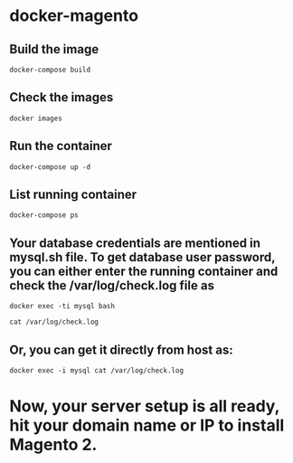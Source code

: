 # docker-magento
## Build the image
```
docker-compose build
```
## Check the images

```
docker images
```

## Run the container 
```
docker-compose up -d 
```

## List running container

```
docker-compose ps
```

## Your database credentials are mentioned in mysql.sh file. To get database user password, you can either enter the running container and check the /var/log/check.log file as
```
docker exec -ti mysql bash
```

```
cat /var/log/check.log
```

## Or, you can get it directly from host as:

```
docker exec -i mysql cat /var/log/check.log

```

# Now, your server setup is all ready, hit your domain name or IP to install Magento 2.
